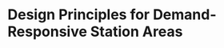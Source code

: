 # Design Principles for Demand-Responsive Station Areas
 
<!DOCTYPE html>
<html>
<head>
    <title>Design Principles</title>
    <style>

@import url('https://fonts.googleapis.com/css2?family=Poppins:ital,wght@0,100;0,200;0,300;0,400;0,500;0,600;0,700;0,800;0,900;1,100;1,200;1,300;1,400;1,500;1,600;1,700;1,800;1,900&family=Roboto:ital,wght@0,100;0,300;0,400;0,500;0,700;0,900;1,100;1,300;1,400;1,500;1,700;1,900&display=swap');

<link rel="preconnect" href="https://fonts.googleapis.com">
<link rel="preconnect" href="https://fonts.gstatic.com" crossorigin>
<link href="https://fonts.googleapis.com/css2?family=Roboto:ital,wght@0,100;0,300;0,400;0,500;0,700;0,900;1,100;1,300;1,400;1,500;1,700;1,900&display=swap" rel="stylesheet">

@font-face {
    font-family: 'helvetica';
    src: url('helvetica-255/Helvetica.ttf') format('truetype');
    /* Add other properties such as font-weight and font-style if needed */
}

@font-face {
    font-family: 'helvetica-light';
    src: url('static/helvetica-255/helvetica-light-587ebe5a59211.ttf') format('truetype');
}

@font-face {
    font-family: 'helvetica-rounded-bold';
    src: url('/Users/enshanchen/Desktop/Thesis_folder/5_design_principles/helvetica-255/helvetica-rounded-bold-5871d05ead8de.otf') format('opentype');
}


@font-face {
    font-family: 'helvetica-boldOblique';
    src: url('Helvetica-BoldOblique.ttf') format('truetype');
}



        /* Define CSS styles for the images */
        .principles-container {
            display: flex;
            flex-wrap: wrap; /* Allow pictures to wrap to the next line */
            gap: 5px; /* Adjust the gap between images */
            justify-content: flex-start;
            margin-top: 10px;
            margin-left: 20px;
        }

        .principles-row {
            display: flex;
            gap: 5px; /* Adjust the gap between images */
            align-items: flex-start;
        }

        .principle {
            position: relative;
            cursor: pointer;
        }

        .principle img {
            width: auto ; /* Adjust the width of the images */
            height: 100px; /* Automatically adjust height while maintaining aspect ratio */
            transition: transform 0.3s ease-in-out;
        }

        .principle:hover img {
            transform: scale(1.5); /* Scale up the image on hover */
        }

        .tooltip {
            position: absolute;
            bottom: 0;
            left: 50%;
            transform: translateX(-50%);
            background-color: rgba(255, 255, 255, 0.8);
            padding: 5px 5px; /* Increase horizontal padding for width and vertical padding for height */
            border: none;
<!--            border: 1px solid #ccc;-->
            border: none;
            border-radius: 5px;
            visibility: hidden;
            opacity: 0;
            transition: opacity 0.3s ease-in-out;
            width: 150px; /* Adjust the width */
            max-height: 150px; /* Limit the maximum height */
            overflow-y: auto; /* Enable vertical scrollbar if content exceeds max-height */

            font-size: 15px; /* Adjust the font size */
            color: rgb(0, 0, 0); /* Adjust the color */
            font-family: "Roboto",  sans-serif; /* Change the font type */
        }

        .principle:hover .tooltip {
            visibility: visible;
            opacity: 1;
        }

        .row-title {

            margin-bottom: 10px; /* Adjust the space between rows */
            margin-left: 0px;

            color: rgb(0, 0, 0); /* Adjust the color */
            font-family: "Roboto",  sans-serif; /* Change the font type */
            font-style: italic;
            font-weight: 500;
            font-size: 18px; /* Adjust the font size */

        }
        .row-title::first-letter {
            /* Capitalize the first letter */
            text-transform: uppercase;
        }


        .main-heading {
            text-align: center;

            font-family: "Roboto", sans-serif;
            font-weight: 150;
            font-style: normal; /* or italic */
            font-size: 60px;
            color: black;

            margin-top: 10px;
            margin-bottom: 10px; /* Adjust the margin bottom as needed */
        }

        .dropdown-container {
            display: flex; /* Use flexbox to align items */
            align-items: center; /* Center items vertically */
            justify-content: center;
            margin-bottom: 10px; /* Add margin below the container */
        }

        .dropdown-label {
            margin-right: 5px; /* Add space between label and dropdown */

            font-family: "Roboto", sans-serif;
            font-weight: 400;
            font-style: normal;
            font-size: 20px;
            color: black;
        }

        .dropdown-menu {
            border: 1px solid #000; /* Add a border */
            border-radius: 25px; /* Add rounded corners */
            width: auto; /* Set the width of the dropdown box */
            margin-right: 2px;

            font-family: "Roboto", sans-serif;
            font-weight: 400;
            font-style: normal;
            font-size: 18px;
            color: crimson;
        }



    </style>
</head>

<body>
    <h1 class="main-heading">Design Principles</h1>

    <!-- Container for the label and dropdown -->
    <div class="dropdown-container">
        <!-- Text label for the dropdown menu -->
        <span class="dropdown-label">Perspective:</span>

        <!-- Dropdown menu for selecting dimensions -->
        <select id="dimensionSelect" class="dropdown-menu">
            <option value="">All</option>
            {% for col in data.columns %}
                {% if col not in ['index', 'picture_location', 'design_principle_name'] %}
                    <option value="{{ col }}" {% if selected_dimension == col %}selected{% endif %}>{{ col }}</option>
                {% endif %}
            {% endfor %}
        </select>
    </div>

    <div class="principles-container" id="principles-container">
        {% if selected_dimension %}
            {% for group in groups %}
                <div class="row-container">
                    <div class="row-title">{{ data[selected_dimension].iloc[group[0]] }}</div>
                    <div class="principles-row">
                        {% for index in group %}
                            {% set row = data.iloc[index] %}
                            <div class="principle" id="principle{{ index }}" draggable="true" ondragstart="drag(event)">
                                <a href="{{ url_for('detail_2', index=index) }}" target="_blank">
                                    <img src="{{ url_for('static', filename=row['picture_location']) }}" alt="Picture">
                                    <div class="tooltip">
                                        <p>{{ row['design_principle_name'] }}</p>
                                        <p>{{ row['research_methodology'] }}</p>
                                        <!-- Add more relevant information here -->
                                    </div>
                                </a>
                            </div>
                        {% endfor %}
                    </div>
                </div>
            {% endfor %}
        {% else %}
            {% for index, row in data.iterrows() %}
                <div class="principle" id="principle{{ index }}" draggable="true" ondragstart="drag(event)">
                    <a href="{{ url_for('detail_2', index=index) }}" target="_blank">
                        <img src="{{ url_for('static', filename=row['picture_location']) }}" alt="Picture">
                        <div class="tooltip">
                            <p>{{ row['design_principle_name'] }}</p>
                            <p>{{ row['research_methodology'] }}</p>
                            <!-- Add more relevant information here -->
                        </div>
                    </a>
                </div>
            {% endfor %}
        {% endif %}
    </div>


    <script>
        function allowDrop(ev) {
            ev.preventDefault();
        }

        function drag(ev) {
            ev.dataTransfer.setData("text", ev.target.id);
        }

        function drop(ev) {
            ev.preventDefault();
            var data = ev.dataTransfer.getData("text");
            ev.target.appendChild(document.getElementById(data));
            var newOrder = [];
            var principles = document.getElementsByClassName("principle");
            for (var i = 0; i < principles.length; i++) {
                var id = principles[i].id.replace("principle", "");
                newOrder.push(parseInt(id));
            }
            // Send the new order to the server
            fetch('/rearrange', {
                method: 'POST',
                headers: {
                    'Content-Type': 'application/json'
                },
                body: JSON.stringify({ newOrder: newOrder })
            }).then(response => response.json())
            .then(data => console.log(data))
            .catch(error => console.error('Error:', error));
        }

        // Add event listener to handle dropdown selection
        document.getElementById('dimensionSelect').addEventListener('change', function() {
            var dimension = this.value;
            // Update the URL to reflect the selected dimension
            window.location.href = '/?dimension=' + dimension;
        });




    </script>
</body>
</html>
